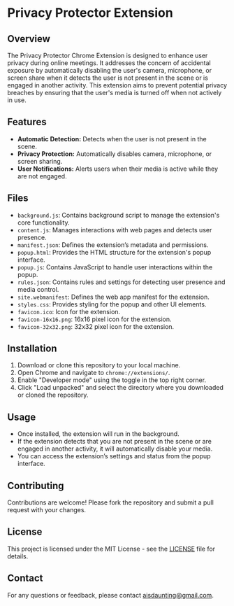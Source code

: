 # Privacy Protector Extension

## Overview

The Privacy Protector Chrome Extension is designed to enhance user privacy during online meetings. It addresses the concern of accidental exposure by automatically disabling the user's camera, microphone, or screen share when it detects the user is not present in the scene or is engaged in another activity. This extension aims to prevent potential privacy breaches by ensuring that the user's media is turned off when not actively in use.

## Features

- **Automatic Detection:** Detects when the user is not present in the scene.
- **Privacy Protection:** Automatically disables camera, microphone, or screen sharing.
- **User Notifications:** Alerts users when their media is active while they are not engaged.

## Files

- `background.js`: Contains background script to manage the extension's core functionality.
- `content.js`: Manages interactions with web pages and detects user presence.
- `manifest.json`: Defines the extension’s metadata and permissions.
- `popup.html`: Provides the HTML structure for the extension's popup interface.
- `popup.js`: Contains JavaScript to handle user interactions within the popup.
- `rules.json`: Contains rules and settings for detecting user presence and media control.
- `site.webmanifest`: Defines the web app manifest for the extension.
- `styles.css`: Provides styling for the popup and other UI elements.
- `favicon.ico`: Icon for the extension.
- `favicon-16x16.png`: 16x16 pixel icon for the extension.
- `favicon-32x32.png`: 32x32 pixel icon for the extension.

## Installation

1. Download or clone this repository to your local machine.
2. Open Chrome and navigate to `chrome://extensions/`.
3. Enable "Developer mode" using the toggle in the top right corner.
4. Click "Load unpacked" and select the directory where you downloaded or cloned the repository.

## Usage

- Once installed, the extension will run in the background.
- If the extension detects that you are not present in the scene or are engaged in another activity, it will automatically disable your media.
- You can access the extension’s settings and status from the popup interface.

## Contributing

Contributions are welcome! Please fork the repository and submit a pull request with your changes.

## License

This project is licensed under the MIT License - see the [LICENSE](LICENSE) file for details.

## Contact

For any questions or feedback, please contact [aisdaunting@gmail.com](mailto:aisdaunting@gmail.com).
